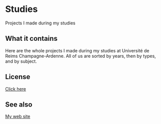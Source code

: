 # Studies
Projects I made during my studies

## What it contains
Here are the whole projects I made during my studies at Université de Reims Champagne-Ardenne.
All of us are sorted by years, then by types, and by subject.

## License
[Click here](https://github.com/Tehcam/Studies/LICENSE)

## See also
[My web site](https://tehcam.github.io)
